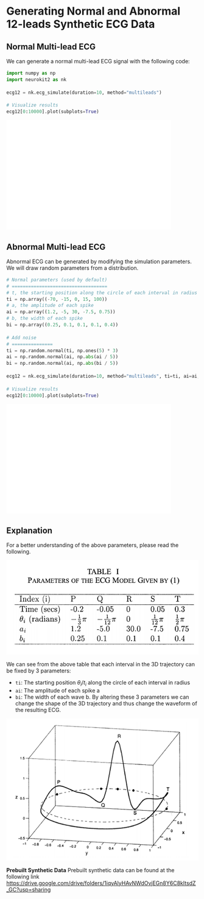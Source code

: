 # Generating Normal and Abnormal 12-leads Synthetic ECG Data

## Normal Multi-lead ECG

We can generate a normal multi-lead ECG signal with the following code:

```python
import numpy as np
import neurokit2 as nk

ecg12 = nk.ecg_simulate(duration=10, method="multileads")

# Visualize results
ecg12[0:10000].plot(subplots=True)
```

![](../../studies/ecg_generating_12_leads/ECG12_normal.png)

## Abnormal Multi-lead ECG

Abnormal ECG can be generated by modifying the simulation parameters. We will draw random parameters from a distribution.

```python
# Normal parameters (used by default)
# ===================================
# t, the starting position along the circle of each interval in radius
ti = np.array((-70, -15, 0, 15, 100))
# a, the amplitude of each spike
ai = np.array((1.2, -5, 30, -7.5, 0.75))
# b, the width of each spike
bi = np.array((0.25, 0.1, 0.1, 0.1, 0.4))

# Add noise
# ===============
ti = np.random.normal(ti, np.ones(5) * 3)
ai = np.random.normal(ai, np.abs(ai / 5))
bi = np.random.normal(ai, np.abs(bi / 5))

ecg12 = nk.ecg_simulate(duration=10, method="multileads", ti=ti, ai=ai, bi=bi)

# Visualize results
ecg12[0:10000].plot(subplots=True)
```
![](../../studies/ecg_generating_12_leads/ECG12_abnormal.png)

## Explanation


For a better understanding of the above parameters, please read the following.

![](../../studies/ecg_generating_12_leads/table.png)

 We can see from the above table that each interval in the 3D trajectory can be fixed by 3 parameters:
 - `ti`: The starting position $\theta_i/t_i$ along the circle of each interval in radius
 - `ai`: The amplitude of each spike a
 - `bi`: The width of each wave b. By altering these 3 parameters we can change the shape of the 3D trajectory and thus change the waveform of the resulting ECG.

![](../../studies/ecg_generating_12_leads/3D.png)

**Prebuilt Synthetic Data**
Prebuilt synthetic data can be found at the following link
https://drive.google.com/drive/folders/1iqyAlyHAvNWdOvjEGn8Y6C8kItsdZ_GC?usp=sharing


